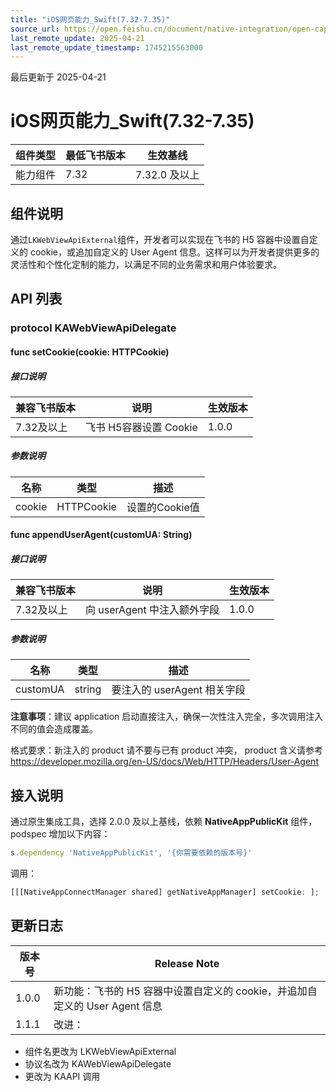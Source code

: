 ```yaml
---
title: "iOS网页能力_Swift(7.32-7.35)"
source_url: https://open.feishu.cn/document/native-integration/open-capability/capability-components/web-capabilities/ios-web-capability/ios-web-capabil
last_remote_update: 2025-04-21
last_remote_update_timestamp: 1745215563000
---
```

最后更新于 2025-04-21

# iOS网页能力_Swift(7.32-7.35)
组件类型 | 最低飞书版本 | 生效基线      |
| ---- | ------ | --------- |
| 能力组件 | 7.32  | 7.32.0 及以上 |

## 组件说明
通过`LKWebViewApiExternal`组件，开发者可以实现在飞书的 H5 容器中设置自定义的 cookie，或追加自定义的 User Agent 信息。这样可以为开发者提供更多的灵活性和个性化定制的能力，以满足不同的业务需求和用户体验要求。

## API 列表

### protocol KAWebViewApiDelegate

#### **func** setCookie(cookie: HTTPCookie)

##### 接口说明

| 兼容飞书版本 | 说明               | 生效版本  |
| ------ | ---------------- | ----- |
| 7.32及以上   | 飞书 H5容器设置 Cookie | 1.0.0 |

##### 参数说明

| 名称     | 类型         | 描述         |
| ------ | ---------- | ---------- |
| cookie | HTTPCookie | 设置的Cookie值 |

#### **func** appendUserAgent(customUA: String)

##### 接口说明

| 兼容飞书版本 | 说明                  | 生效版本  |
| ------ | ------------------- | ----- |
| 7.32及以上  | 向 userAgent 中注入额外字段 | 1.0.0 |

##### 参数说明

| 名称       | 类型     | 描述                  |
| -------- | ------ | ------------------- |
| customUA | string | 要注入的 userAgent 相关字段 |
**注意事项**：建议 application 启动直接注入，确保一次性注入完全，多次调用注入不同的值会造成覆盖。

格式要求：新注入的 product 请不要与已有 product 冲突， product 含义请参考 https://developer.mozilla.org/en-US/docs/Web/HTTP/Headers/User-Agent

## 接入说明

通过原生集成工具，选择 2.0.0 及以上基线，依赖 **NativeAppPublicKit** 组件，podspec 增加以下内容：
```javascript
s.dependency 'NativeAppPublicKit', '{你需要依赖的版本号}'
```
调用：
```javascript
[[[NativeAppConnectManager shared] getNativeAppManager] setCookie: ];
```

## 更新日志

版本号 | Release Note
--- | ---
1.0.0 | 新功能：飞书的 H5 容器中设置自定义的 cookie，并追加自定义的 User Agent 信息
1.1.1 | 改进：  
- 组件名更改为 LKWebViewApiExternal  
- 协议名改为 KAWebViewApiDelegate  
- 更改为 KAAPI 调用
